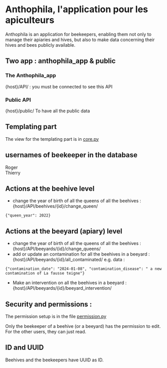 # Anthophila, l'application pour les apiculteurs

Anthophila is an application for beekeepers, enabling them not only to manage their apiaries and hives, but also to make data concerning their hives and bees publicly available.

## Two app : anthophila_app & public

### The Anthophila_app

{host}/API/ : you must be connected to see this API

### Public API

{host}/public/ To have all the public data

## Templating part

The view for the templating part is in [core.py](./anthophila_app/views/core.py)

## usernames of beekeeper in the database

Roger  
Thierry

## Actions at the beehive level

- change the year of birth of all the queens of all the beehives : {host}/API/beehives/{id}/change_queen/

```
{"queen_year": 2022}

```

## Actions at the beeyard (apiary) level

- change the year of birth of all the queens of all the beehives : {host}/API/beeyards/{id}/change_queens/
- add or update an contamination for all the beehives in a beeyard : {host}/API/beeyards/{id}/all_contaminated/ e.g. data :

```
{"contamination_date": "2024-01-08", "contamination_disease": " a new contamination of La fausse teigne"}

```

- Make an intervention on all the beehives in a beeyard : {host}/API/beeyards/{id}/beeyard_intervention/

## Security and permissions :

The permission setup is in the file [permission.py](./anthophila_app/views/serializer.py)

Only the beekeeper of a beehive (or a beeyard) has the permission to edit. For the other users, they can just read.

## ID and UUID

Beehives and the beekeepers have UUID as ID.
